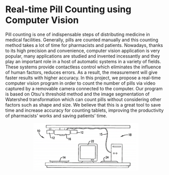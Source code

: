 # Real-time Pill Counting using Computer Vision

Pill counting is one of indispensable steps of distributing medicine in medical facilities. Generally, pills are counted manually and this counting method takes a lot of time for pharmacists and patients.  Nowadays, thanks to its high precision and convenience, computer vision application is very popular, many applications are studied and invented incessantly and they play an important role in a host of automatic systems in a variety of fields. These systems provide contactless control which eliminates the influence of human factors, reduces errors. As a result, the measurement will give faster results with higher accuracy. In this project, we propose a real-time computer vision program in order to count the number of pills via video captured by a removable camera connected to the computer. Our program is based on Otsu's threshold method and the image segmentation of Watershed transformation which can count pills without considering other factors such as shape and size. We believe that this is a great tool to save time and increase accuracy for counting tablets, improving the productivity of pharmacists’ works and saving patients’ time. <p
align="center">
<img src="images/system.png"> </p>

